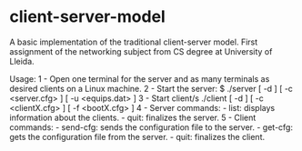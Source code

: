 # client-server-model
A basic implementation of the traditional client-server model. First assignment of the networking subject from CS degree at University of Lleida.

Usage:
  1 - Open one terminal for the server and as many terminals as desired clients on a Linux machine.
  2 - Start the server: $ ./server [ -d ] [ -c <server.cfg> ] [ -u <equips.dat> ]
  3 - Start client/s ./client [ -d ] [ -c <clientX.cfg> ] [ -f <bootX.cfg> ]
  4 - Server commands: 
      - list: displays information about the clients.
      - quit: finalizes the server.
  5 - Client commands:
      - send-cfg: sends the configuration file to the server.
      - get-cfg: gets the configuration file from the server.
      - quit: finalizes the client.
